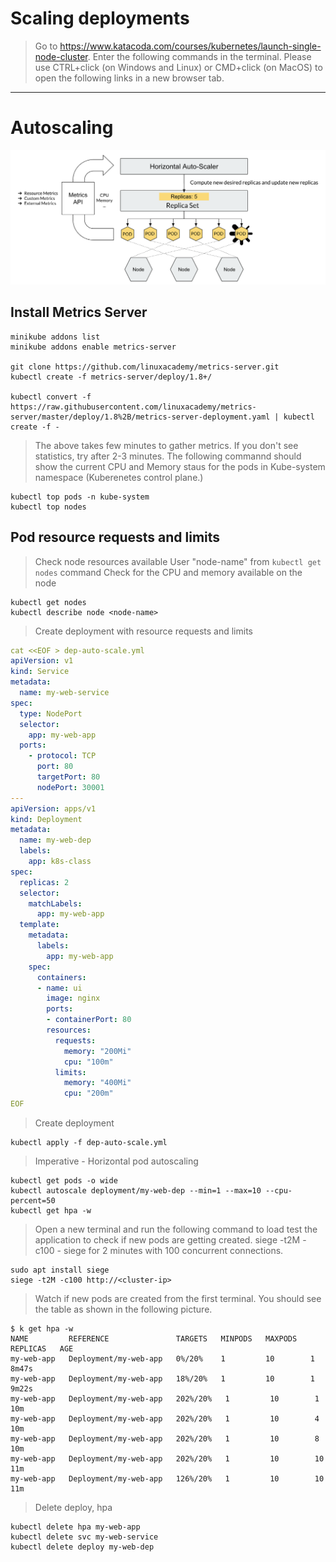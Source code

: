 # Scaling deployments
> Go to https://www.katacoda.com/courses/kubernetes/launch-single-node-cluster. Enter the following commands in the terminal.
Please use CTRL+click (on Windows and Linux) or CMD+click (on MacOS) to open the following links in a new browser tab.
--- 
# Autoscaling
![Autoscaling](images/lab6-1.png)
## Install Metrics Server
```
minikube addons list
minikube addons enable metrics-server

git clone https://github.com/linuxacademy/metrics-server.git
kubectl create -f metrics-server/deploy/1.8+/

kubectl convert -f https://raw.githubusercontent.com/linuxacademy/metrics-server/master/deploy/1.8%2B/metrics-server-deployment.yaml | kubectl create -f -
```
> The above takes few minutes to gather metrics. If you don't see statistics, try after 2-3 minutes.
> The following commannd should show the current CPU and Memory staus for the pods in Kube-system namespace (Kuberenetes control plane.)
```
kubectl top pods -n kube-system
kubectl top nodes
```

## Pod resource requests and limits
> Check node resources available
> User "node-name" from `kubectl get nodes` command
> Check for the CPU and memory available on the node
```
kubectl get nodes
kubectl describe node <node-name>
```

> Create deployment with resource requests and limits
```yaml
cat <<EOF > dep-auto-scale.yml
apiVersion: v1
kind: Service
metadata:
  name: my-web-service
spec:
  type: NodePort
  selector:
    app: my-web-app
  ports:
    - protocol: TCP
      port: 80
      targetPort: 80
      nodePort: 30001
---
apiVersion: apps/v1
kind: Deployment
metadata:
  name: my-web-dep
  labels:
    app: k8s-class
spec:
  replicas: 2
  selector:
    matchLabels:
      app: my-web-app
  template:
    metadata:
      labels:
        app: my-web-app
    spec:
      containers:
      - name: ui
        image: nginx
        ports:
        - containerPort: 80
        resources:
          requests:
            memory: "200Mi"
            cpu: "100m"
          limits:
            memory: "400Mi"
            cpu: "200m"
EOF
```
> Create deployment
```
kubectl apply -f dep-auto-scale.yml
```

> Imperative - Horizontal pod autoscaling
```
kubectl get pods -o wide
kubectl autoscale deployment/my-web-dep --min=1 --max=10 --cpu-percent=50
kubectl get hpa -w

```

> Open a new terminal and run the following command to load test the application to check if new pods are getting created.
> siege -t2M -c100 - siege for 2 minutes with 100 concurrent connections.
```
sudo apt install siege
siege -t2M -c100 http://<cluster-ip>
```

> Watch if new pods are created from the first terminal.
> You should see the table as shown in the following picture.
```
$ k get hpa -w
NAME         REFERENCE               TARGETS   MINPODS   MAXPODS   REPLICAS   AGE
my-web-app   Deployment/my-web-app   0%/20%    1         10        1          8m47s
my-web-app   Deployment/my-web-app   18%/20%   1         10        1          9m22s
my-web-app   Deployment/my-web-app   202%/20%   1         10        1          10m
my-web-app   Deployment/my-web-app   202%/20%   1         10        4          10m
my-web-app   Deployment/my-web-app   202%/20%   1         10        8          10m
my-web-app   Deployment/my-web-app   202%/20%   1         10        10         11m
my-web-app   Deployment/my-web-app   126%/20%   1         10        10         11m
```
> Delete deploy, hpa
```
kubectl delete hpa my-web-app
kubectl delete svc my-web-service
kubectl delete deploy my-web-dep
```